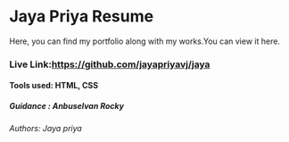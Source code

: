 # Jaya Priya Resume

Here, you can find my portfolio along with my works.You can view it here.

### Live Link:https://github.com/jayapriyavj/jaya

#### Tools used: HTML, CSS

##### Guidance : Anbuselvan Rocky

###### Authors: Jaya priya
